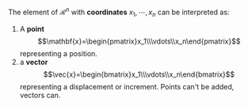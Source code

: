 The element of $\mathcal{R}^n$ with **coordinates** $x_1,\cdots,x_n$ can be interpreted as:
1. A **point** $$\mathbf{x}=\begin{pmatrix}x_1\\\vdots\\x_n\end{pmatrix}$$representing a position.
2. a **vector**$$\vec{x}=\begin{bmatrix}x_1\\\vdots\\x_n\end{bmatrix}$$representing a displacement or increment.
Points can't be added, vectors can.